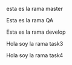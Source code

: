 esta es la rama master

Esta es la rama QA

Esta es la rama develop


Hola soy la rama task3

Hola soy la rama task4
